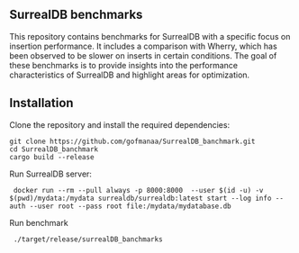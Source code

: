 ## SurrealDB benchmarks

This repository contains benchmarks for SurrealDB with a specific focus on insertion performance. It includes a comparison with Wherry, which has been observed to be slower on inserts in certain conditions. The goal of these benchmarks is to provide insights into the performance characteristics of SurrealDB and highlight areas for optimization.

## Installation

Clone the repository and install the required dependencies:
```
git clone https://github.com/gofmanaa/SurrealDB_banchmark.git
cd SurrealDB_banchmark
cargo build --release
```

Run SurrealDB server:

```
 docker run --rm --pull always -p 8000:8000  --user $(id -u) -v $(pwd)/mydata:/mydata surrealdb/surrealdb:latest start --log info --auth --user root --pass root file:/mydata/mydatabase.db
```

Run benchmark

```
 ./target/release/surrealDB_banchmarks
```

